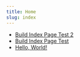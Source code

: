 ```yaml
---
title: Home
slug: index
---
```


- [Build Index Page Test 2](test-2.html)
- [Build Index Page Test](test.html)
- [Hello, World!](hello.html)
